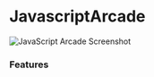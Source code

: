 # JavascriptArcade


![JavaScript Arcade Screenshot](http://i57.tinypic.com/ea59xj.png)

### Features
